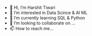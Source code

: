 - 👋 Hi, I’m Harshit Tiwari
- 👀 I’m interested in Data Scince & AI ML
- 🌱 I’m currently learning SQL & Python
- 💞️ I’m looking to collaborate on ...
- 📫 How to reach me...

<!---
htharshht/htharshht is a ✨ special ✨ repository because its `README.md` (this file) appears on your GitHub profile.
You can click the Preview link to take a look at your changes.
--->
